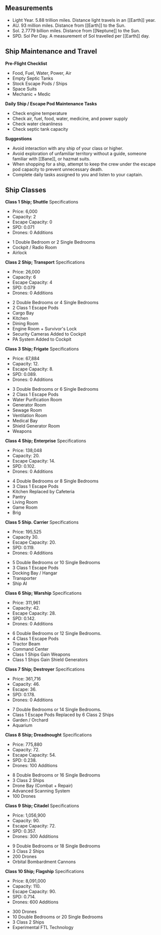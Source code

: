 ## Measurements
- Light Year. 5.88 trillion miles. Distance light travels in an [[Earth]] year.
- AU. 93 million miles. Distance from [[Earth]] to the Sun.
- Sol. 2.7779 billion miles. Distance from [[Neptune]] to the Sun.
- SPD. Sol Per Day. A measurement of Sol travelled per [[Earth]] day.

## Ship Maintenance and Travel
**Pre-Flight Checklist**
- Food, Fuel, Water, Power, Air
- Empty Septic Tanks
- Stock Escape Pods / Ships
- Space Suits
- Mechanic + Medic

**Daily Ship / Escape Pod Maintenance Tasks**
- Check engine temperature
- Check air, fuel, food, water, medicine, and power supply
- Check water cleanliness
- Check septic tank capacity

**Suggestions**
- Avoid interaction with any ship of your class or higher.
- Avoid exploration of unfamiliar territory without a guide, someone familiar with [[Bane]], or hazmat suits.
- When shopping for a ship, attempt to keep the crew under the escape pod capacity to prevent unnecessary death.
- Complete daily tasks assigned to you and listen to your captain.

## Ship Classes
**Class 1 Ship; Shuttle**
Specifications
- Price: 6,000
- Capacity: 2
- Escape Capacity: 0
- SPD: 0.071
- Drones: 0
Additions
+ 1 Double Bedroom or 2 Single Bedrooms
+ Cockpit / Radio Room
+ Airlock

**Class 2 Ship; Transport**
Specifications
- Price: 26,000
- Capacity: 6
- Escape Capacity: 4
- SPD: 0.079
- Drones: 0
Additions
+ 2 Double Bedrooms or 4 Single Bedrooms
+ 2 Class 1 Escape Pods
+ Cargo Bay
+ Kitchen
+ Dining Room
+ Engine Room + Survivor's Lock
+ Security Cameras Added to Cockpit
+ PA System Added to Cockpit

**Class 3 Ship; Frigate**
Specifications
- Price: 67,884
- Capacity: 12. 
- Escape Capacity: 8. 
- SPD: 0.089.
- Drones: 0
Additions
+ 3 Double Bedrooms or 6 Single Bedrooms
+ 2 Class 1 Escape Pods
+ Water Purification Room
+ Generator Room
+ Sewage Room
+ Ventilation Room
+ Medical Bay
+ Shield Generator Room
+ Weapons

**Class 4 Ship; Enterprise**
Specifications
- Price: 138,048
- Capacity: 20. 
- Escape Capacity: 14. 
- SPD: 0.102.
- Drones: 0
Additions
+ 4 Double Bedrooms or 8 Single Bedrooms
+ 3 Class 1 Escape Pods
+ Kitchen Replaced by Cafeteria
+ Pantry
+ Living Room
+ Game Room
+ Brig

**Class 5 Ship. Carrier**
Specifications
- Price: 195,525
- Capacity 30. 
- Escape Capacity: 20. 
- SPD: 0.119.
- Drones: 0
Additions
+ 5 Double Bedrooms or 10 Single Bedrooms
+ 3 Class 1 Escape Pods
+ Docking Bay / Hangar
+ Transporter
+ Ship AI

**Class 6 Ship; Warship**
Specifications
- Price: 311,961
- Capacity: 42. 
- Escape Capacity: 28. 
- SPD: 0.142.
- Drones: 0
Additions
+ 6 Double Bedrooms or 12 Single Bedrooms.
+ 4 Class 1 Escape Pods
+ Tractor Beam
+ Command Center
+ Class 1 Ships Gain Weapons
+ Class 1 Ships Gain Shield Generators

**Class 7 Ship; Destroyer**
Specifications
- Price: 361,716
- Capacity: 46. 
- Escape: 36. 
- SPD: 0.178.
- Drones: 0
Additions
+ 7 Double Bedrooms or 14 Single Bedrooms.
+ Class 1 Escape Pods Replaced by 6 Class 2 Ships
+ Garden / Orchard
+ Aquarium

**Class 8 Ship; Dreadnought**
Specifications
- Price: 775,880
- Capacity: 72. 
- Escape Capacity: 54. 
- SPD: 0.238.
- Drones: 100
Additions
+ 8 Double Bedrooms or 16 Single Bedrooms
+ 3 Class 2 Ships
+ Drone Bay (Combat + Repair)
+ Advanced Scanning System
+ 100 Drones

**Class 9 Ship; Citadel**
Specifications
- Price: 1,056,900
- Capacity: 90. 
- Escape Capacity: 72. 
- SPD: 0.357.
- Drones: 300
Additions
+ 9 Double Bedrooms or 18 Single Bedrooms
+ 3 Class 2 Ships
+ 200 Drones
+ Orbital Bombardment Cannons

**Class 10 Ship; Flagship**
Specifications
- Price: 8,091,000
- Capacity: 110. 
- Escape Capacity: 90. 
- SPD: 0.714.
- Drones: 600
Additions
+ 300 Drones
+ 10 Double Bedrooms or 20 Single Bedrooms
+ 3 Class 2 Ships
+ Experimental FTL Technology